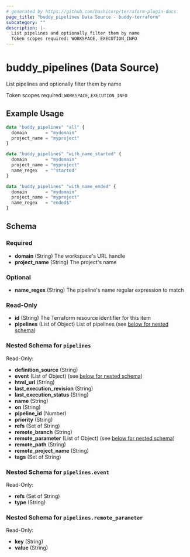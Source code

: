 ```yaml
---
# generated by https://github.com/hashicorp/terraform-plugin-docs
page_title: "buddy_pipelines Data Source - buddy-terraform"
subcategory: ""
description: |-
  List pipelines and optionally filter them by name
  Token scopes required: WORKSPACE, EXECUTION_INFO
---
```


# buddy_pipelines (Data Source)

List pipelines and optionally filter them by name

Token scopes required: `WORKSPACE`, `EXECUTION_INFO`

## Example Usage

```terraform
data "buddy_pipelines" "all" {
  domain       = "mydomain"
  project_name = "myproject"
}

data "buddy_pipelines" "with_name_started" {
  domain       = "mydomain"
  project_name = "myproject"
  name_regex   = "^started"
}

data "buddy_pipelines" "with_name_ended" {
  domain       = "mydomain"
  project_name = "myproject"
  name_regex   = "ended$"
}
```

<!-- schema generated by tfplugindocs -->
## Schema

### Required

- **domain** (String) The workspace's URL handle
- **project_name** (String) The project's name

### Optional

- **name_regex** (String) The pipeline's name regular expression to match

### Read-Only

- **id** (String) The Terraform resource identifier for this item
- **pipelines** (List of Object) List of pipelines (see [below for nested schema](#nestedatt--pipelines))

<a id="nestedatt--pipelines"></a>
### Nested Schema for `pipelines`

Read-Only:

- **definition_source** (String)
- **event** (List of Object) (see [below for nested schema](#nestedobjatt--pipelines--event))
- **html_url** (String)
- **last_execution_revision** (String)
- **last_execution_status** (String)
- **name** (String)
- **on** (String)
- **pipeline_id** (Number)
- **priority** (String)
- **refs** (Set of String)
- **remote_branch** (String)
- **remote_parameter** (List of Object) (see [below for nested schema](#nestedobjatt--pipelines--remote_parameter))
- **remote_path** (String)
- **remote_project_name** (String)
- **tags** (Set of String)

<a id="nestedobjatt--pipelines--event"></a>
### Nested Schema for `pipelines.event`

Read-Only:

- **refs** (Set of String)
- **type** (String)


<a id="nestedobjatt--pipelines--remote_parameter"></a>
### Nested Schema for `pipelines.remote_parameter`

Read-Only:

- **key** (String)
- **value** (String)


